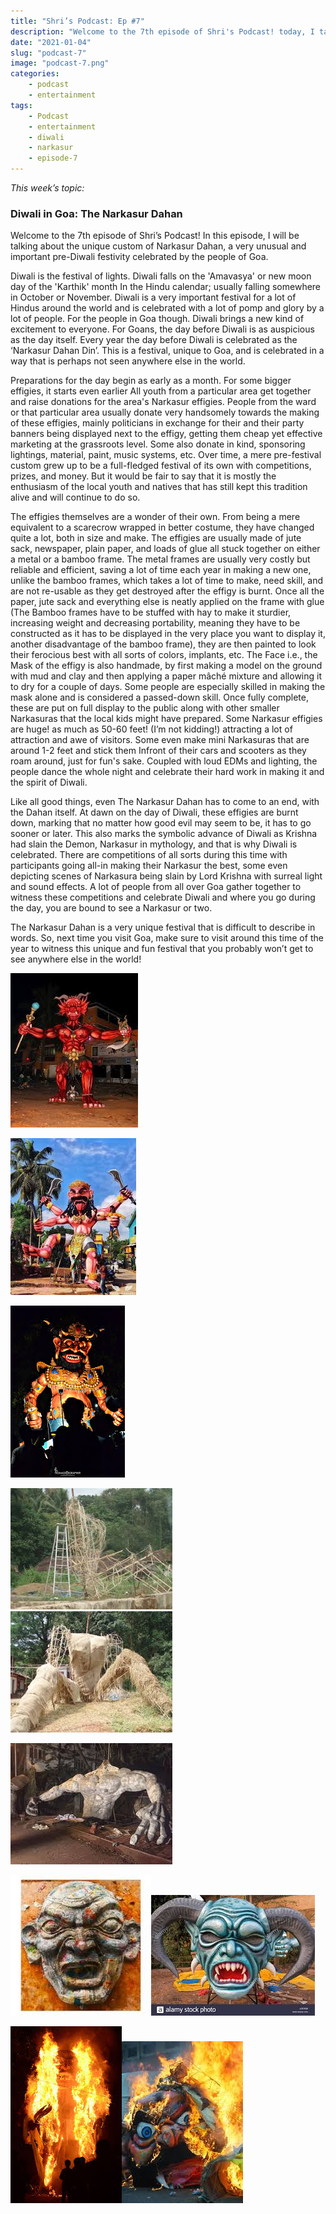 ```yaml
---
title: "Shri’s Podcast: Ep #7"
description: "Welcome to the 7th episode of Shri's Podcast! today, I talk about a very unique and unusual festival celebrated in Goa, The Narkasur Dahan. Read on to find out more about this festival. Happy reading :)"
date: "2021-01-04"
slug: "podcast-7"
image: "podcast-7.png"
categories:
    - podcast
    - entertainment
tags:
    - Podcast
    - entertainment
    - diwali
    - narkasur
    - episode-7
---
```


*This week’s topic:*
### Diwali in Goa: The Narkasur Dahan

Welcome to the 7th episode of Shri’s Podcast! In this episode, I will be talking about the unique custom of Narkasur Dahan, a very unusual and important pre-Diwali festivity celebrated by the people of Goa.

Diwali is the festival of lights. Diwali falls on the 'Amavasya' or new moon day of the 'Karthik' month In the Hindu calendar; usually falling somewhere in October or November. Diwali is a very important festival for a lot of Hindus around the world and is celebrated with a lot of pomp and glory by a lot of people.  For the people in Goa though. Diwali brings a new kind of excitement to everyone. For Goans, the day before Diwali is as auspicious as the day itself. Every year the day before Diwali is celebrated as the ‘Narkasur Dahan Din’. This is a festival, unique to Goa, and is celebrated in a way that is perhaps not seen anywhere else in the world.

Preparations for the day begin as early as a month. For some bigger effigies, it starts even earlier All youth from a particular area get together and raise donations for the area's Narkasur effigies. People from the ward or that particular area usually donate very handsomely towards the making of these effigies, mainly politicians in exchange for their and their party banners being displayed next to the effigy, getting them cheap yet effective marketing at the grassroots level. Some also donate in kind, sponsoring lightings, material, paint, music systems, etc. Over time, a mere pre-festival custom grew up to be a full-fledged festival of its own with competitions, prizes, and money. But it would be fair to say that it is mostly the enthusiasm of the local youth and natives that has still kept this tradition alive and will continue to do so.

The effigies themselves are a wonder of their own. From being a mere equivalent to a scarecrow wrapped in better costume, they have changed quite a lot, both in size and make. The effigies are usually made of jute sack, newspaper, plain paper, and loads of glue all stuck together on either a metal or a bamboo frame. The metal frames are usually very costly but reliable and efficient, saving a lot of time each year in making a new one, unlike the bamboo frames, which takes a lot of time to make, need skill, and are not re-usable as they get destroyed after the effigy is burnt. Once all the paper, jute sack and everything else is neatly applied on the frame with glue (The Bamboo frames have to be stuffed with hay to make it sturdier, increasing weight and decreasing portability, meaning they have to be constructed as it has to be displayed in the very place you want to display it, another disadvantage of the bamboo frame), they are then painted to look their ferocious best with all sorts of colors, implants, etc. The Face i.e., the Mask of the effigy is also handmade, by first making a model on the ground with mud and clay and then applying a paper mâché mixture and allowing it to dry for a couple of days. Some people are especially skilled in making the mask alone and is considered a passed-down skill. Once fully complete, these are put on full display to the public along with other smaller Narkasuras that the local kids might have prepared. Some Narkasur effigies are huge! as much as 50-60 feet! (I’m not kidding!) attracting a lot of attraction and awe of visitors. Some even make mini Narkasuras that are around 1-2 feet and stick them Infront of their cars and scooters as they roam around, just for fun's sake. Coupled with loud EDMs and lighting, the people dance the whole night and celebrate their hard work in making it and the spirit of Diwali.

Like all good things, even The Narkasur Dahan has to come to an end, with the Dahan itself. At dawn on the day of Diwali, these effigies are burnt down, marking that no matter how good evil may seem to be, it has to go sooner or later. This also marks the symbolic advance of Diwali as Krishna had slain the Demon, Narkasur in mythology, and that is why Diwali is celebrated. There are competitions of all sorts during this time with participants going all-in making their Narkasur the best, some even depicting scenes of Narkasura being slain by Lord Krishna with surreal light and sound effects. A lot of people from all over Goa gather together to witness these competitions and celebrate Diwali and where you go during the day, you are bound to see a Narkasur or two.

The Narkasur Dahan is a very unique festival that is difficult to describe in words. So, next time you visit Goa, make sure to visit around this time of the year to witness this unique and fun festival that you probably won’t get to see anywhere else in the world! 

![An almost 30 feet Narkasur effigy displayed in front of a 2-storeyed house along with a smaller effigy.](30ft.jpg)

![A 4-handed Narjasur effigy](4hands.jpg)

![A Moving Naraksur at a competiton](moving.jpg)

![A bamboo framed Narkasur pre-completion](bamboo-frame.jpg)![After covering it with jute sacks](bamboo-body.jpg)

![A metal-framed narkasur being made in pieces before it can be reassembled on its display site.](metal.jpg)

![The face of a Narkasur being made by pasting Paper Mache on mud and clay mold](half-mask.jpg)![After it is ready and painted](full-mask.jpg)

![A Narkasur effigy being burnt during the wee hours of Diwali, marking the end of the custom and advance of the festival of Diwali](burn-body.jpg)![A completely burnt effigy](full-burn.jpg)
